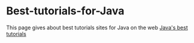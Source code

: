 # Best-tutorials-for-Java
This page gives about best tutorials sites for Java on the web
<a href="https://www.programzools.com/java-tutorials.html">Java's best tutorials</a>
